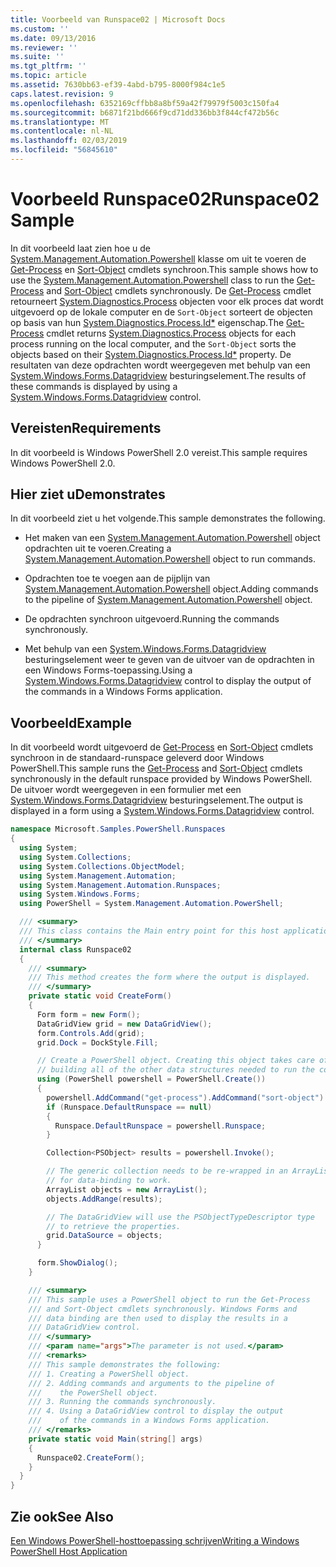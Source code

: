```yaml
---
title: Voorbeeld van Runspace02 | Microsoft Docs
ms.custom: ''
ms.date: 09/13/2016
ms.reviewer: ''
ms.suite: ''
ms.tgt_pltfrm: ''
ms.topic: article
ms.assetid: 7630bb63-ef39-4abd-b795-8000f984c1e5
caps.latest.revision: 9
ms.openlocfilehash: 6352169cffbb8a8bf59a42f79979f5003c150fa4
ms.sourcegitcommit: b6871f21bd666f9cd71dd336bb3f844cf472b56c
ms.translationtype: MT
ms.contentlocale: nl-NL
ms.lasthandoff: 02/03/2019
ms.locfileid: "56845610"
---
```

# <a name="runspace02-sample"></a><span data-ttu-id="b4ced-102">Voorbeeld Runspace02</span><span class="sxs-lookup"><span data-stu-id="b4ced-102">Runspace02 Sample</span></span>

<span data-ttu-id="b4ced-103">In dit voorbeeld laat zien hoe u de [System.Management.Automation.Powershell](/dotnet/api/system.management.automation.powershell) klasse om uit te voeren de [Get-Process](/powershell/module/Microsoft.PowerShell.Management/Get-Process) en [Sort-Object](/powershell/module/Microsoft.PowerShell.Utility/Sort-Object) cmdlets synchroon.</span><span class="sxs-lookup"><span data-stu-id="b4ced-103">This sample shows how to use the [System.Management.Automation.Powershell](/dotnet/api/system.management.automation.powershell) class to run the [Get-Process](/powershell/module/Microsoft.PowerShell.Management/Get-Process) and [Sort-Object](/powershell/module/Microsoft.PowerShell.Utility/Sort-Object) cmdlets synchronously.</span></span> <span data-ttu-id="b4ced-104">De [Get-Process](/powershell/module/Microsoft.PowerShell.Management/Get-Process) cmdlet retourneert [System.Diagnostics.Process](/dotnet/api/System.Diagnostics.Process) objecten voor elk proces dat wordt uitgevoerd op de lokale computer en de `Sort-Object` sorteert de objecten op basis van hun [ System.Diagnostics.Process.Id\*](/dotnet/api/System.Diagnostics.Process.Id) eigenschap.</span><span class="sxs-lookup"><span data-stu-id="b4ced-104">The [Get-Process](/powershell/module/Microsoft.PowerShell.Management/Get-Process) cmdlet returns [System.Diagnostics.Process](/dotnet/api/System.Diagnostics.Process) objects for each process running on the local computer, and the `Sort-Object` sorts the objects based on their [System.Diagnostics.Process.Id\*](/dotnet/api/System.Diagnostics.Process.Id) property.</span></span> <span data-ttu-id="b4ced-105">De resultaten van deze opdrachten wordt weergegeven met behulp van een [System.Windows.Forms.Datagridview](/dotnet/api/System.Windows.Forms.DataGridView) besturingselement.</span><span class="sxs-lookup"><span data-stu-id="b4ced-105">The results of these commands is displayed by using a [System.Windows.Forms.Datagridview](/dotnet/api/System.Windows.Forms.DataGridView) control.</span></span>

## <a name="requirements"></a><span data-ttu-id="b4ced-106">Vereisten</span><span class="sxs-lookup"><span data-stu-id="b4ced-106">Requirements</span></span>

<span data-ttu-id="b4ced-107">In dit voorbeeld is Windows PowerShell 2.0 vereist.</span><span class="sxs-lookup"><span data-stu-id="b4ced-107">This sample requires Windows PowerShell 2.0.</span></span>

## <a name="demonstrates"></a><span data-ttu-id="b4ced-108">Hier ziet u</span><span class="sxs-lookup"><span data-stu-id="b4ced-108">Demonstrates</span></span>

<span data-ttu-id="b4ced-109">In dit voorbeeld ziet u het volgende.</span><span class="sxs-lookup"><span data-stu-id="b4ced-109">This sample demonstrates the following.</span></span>

- <span data-ttu-id="b4ced-110">Het maken van een [System.Management.Automation.Powershell](/dotnet/api/system.management.automation.powershell) object opdrachten uit te voeren.</span><span class="sxs-lookup"><span data-stu-id="b4ced-110">Creating a [System.Management.Automation.Powershell](/dotnet/api/system.management.automation.powershell) object to run commands.</span></span>

- <span data-ttu-id="b4ced-111">Opdrachten toe te voegen aan de pijplijn van [System.Management.Automation.Powershell](/dotnet/api/system.management.automation.powershell) object.</span><span class="sxs-lookup"><span data-stu-id="b4ced-111">Adding commands to the pipeline of [System.Management.Automation.Powershell](/dotnet/api/system.management.automation.powershell) object.</span></span>

- <span data-ttu-id="b4ced-112">De opdrachten synchroon uitgevoerd.</span><span class="sxs-lookup"><span data-stu-id="b4ced-112">Running the commands synchronously.</span></span>

- <span data-ttu-id="b4ced-113">Met behulp van een [System.Windows.Forms.Datagridview](/dotnet/api/System.Windows.Forms.DataGridView) besturingselement weer te geven van de uitvoer van de opdrachten in een Windows Forms-toepassing.</span><span class="sxs-lookup"><span data-stu-id="b4ced-113">Using a [System.Windows.Forms.Datagridview](/dotnet/api/System.Windows.Forms.DataGridView) control to display the output of the commands in a Windows Forms application.</span></span>

## <a name="example"></a><span data-ttu-id="b4ced-114">Voorbeeld</span><span class="sxs-lookup"><span data-stu-id="b4ced-114">Example</span></span>

<span data-ttu-id="b4ced-115">In dit voorbeeld wordt uitgevoerd de [Get-Process](/powershell/module/Microsoft.PowerShell.Management/Get-Process) en [Sort-Object](/powershell/module/Microsoft.PowerShell.Utility/Sort-Object) cmdlets synchroon in de standaard-runspace geleverd door Windows PowerShell.</span><span class="sxs-lookup"><span data-stu-id="b4ced-115">This sample runs the [Get-Process](/powershell/module/Microsoft.PowerShell.Management/Get-Process) and [Sort-Object](/powershell/module/Microsoft.PowerShell.Utility/Sort-Object) cmdlets synchronously in the default runspace provided by Windows PowerShell.</span></span> <span data-ttu-id="b4ced-116">De uitvoer wordt weergegeven in een formulier met een [System.Windows.Forms.Datagridview](/dotnet/api/System.Windows.Forms.DataGridView) besturingselement.</span><span class="sxs-lookup"><span data-stu-id="b4ced-116">The output is displayed in a form using a [System.Windows.Forms.Datagridview](/dotnet/api/System.Windows.Forms.DataGridView) control.</span></span>

```csharp
namespace Microsoft.Samples.PowerShell.Runspaces
{
  using System;
  using System.Collections;
  using System.Collections.ObjectModel;
  using System.Management.Automation;
  using System.Management.Automation.Runspaces;
  using System.Windows.Forms;
  using PowerShell = System.Management.Automation.PowerShell;

  /// <summary>
  /// This class contains the Main entry point for this host application.
  /// </summary>
  internal class Runspace02
  {
    /// <summary>
    /// This method creates the form where the output is displayed.
    /// </summary>
    private static void CreateForm()
    {
      Form form = new Form();
      DataGridView grid = new DataGridView();
      form.Controls.Add(grid);
      grid.Dock = DockStyle.Fill;

      // Create a PowerShell object. Creating this object takes care of
      // building all of the other data structures needed to run the command.
      using (PowerShell powershell = PowerShell.Create())
      {
        powershell.AddCommand("get-process").AddCommand("sort-object").AddArgument("ID");
        if (Runspace.DefaultRunspace == null)
        {
          Runspace.DefaultRunspace = powershell.Runspace;
        }

        Collection<PSObject> results = powershell.Invoke();

        // The generic collection needs to be re-wrapped in an ArrayList
        // for data-binding to work.
        ArrayList objects = new ArrayList();
        objects.AddRange(results);

        // The DataGridView will use the PSObjectTypeDescriptor type
        // to retrieve the properties.
        grid.DataSource = objects;
      }

      form.ShowDialog();
    }

    /// <summary>
    /// This sample uses a PowerShell object to run the Get-Process
    /// and Sort-Object cmdlets synchronously. Windows Forms and
    /// data binding are then used to display the results in a
    /// DataGridView control.
    /// </summary>
    /// <param name="args">The parameter is not used.</param>
    /// <remarks>
    /// This sample demonstrates the following:
    /// 1. Creating a PowerShell object.
    /// 2. Adding commands and arguments to the pipeline of
    ///    the PowerShell object.
    /// 3. Running the commands synchronously.
    /// 4. Using a DataGridView control to display the output
    ///    of the commands in a Windows Forms application.
    /// </remarks>
    private static void Main(string[] args)
    {
      Runspace02.CreateForm();
    }
  }
}
```

## <a name="see-also"></a><span data-ttu-id="b4ced-117">Zie ook</span><span class="sxs-lookup"><span data-stu-id="b4ced-117">See Also</span></span>

[<span data-ttu-id="b4ced-118">Een Windows PowerShell-hosttoepassing schrijven</span><span class="sxs-lookup"><span data-stu-id="b4ced-118">Writing a Windows PowerShell Host Application</span></span>](./writing-a-windows-powershell-host-application.md)